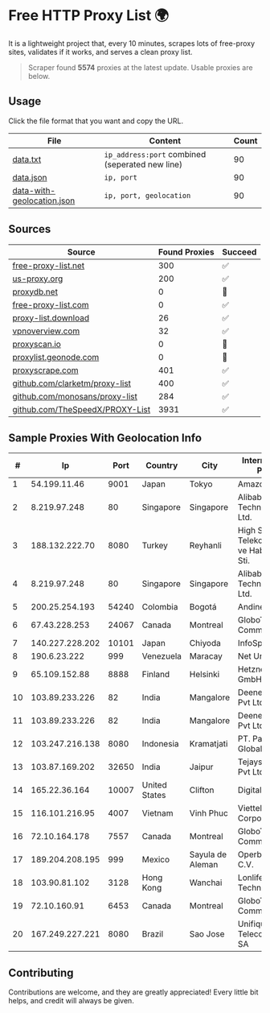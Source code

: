 
# Free HTTP Proxy List 🌍

It is a lightweight project that, every 10 minutes, scrapes lots of free-proxy sites, validates if it works, and serves a clean proxy list.


> Scraper found **5574** proxies at the latest update. Usable proxies are below.

## Usage

Click the file format that you want and copy the URL.


|File|Content|Count|
|----|-------|-----|
|[data.txt](https://raw.githubusercontent.com/themiralay/Proxy-List-World/master/data.txt)|`ip_address:port` combined (seperated new line)|90|
|[data.json](https://raw.githubusercontent.com/themiralay/Proxy-List-World/master/data.json)|`ip, port`|90|
|[data-with-geolocation.json](https://raw.githubusercontent.com/themiralay/Proxy-List-World/master/data-with-geolocation.json)|`ip, port, geolocation`|90|

## Sources

|Source|Found Proxies|Succeed|
|------|-------------|-------|
|[free-proxy-list.net](https://free-proxy-list.net)|300|✅|
|[us-proxy.org](https://www.us-proxy.org)|200|✅|
|[proxydb.net](http://proxydb.net)|0|🚫|
|[free-proxy-list.com](https://free-proxy-list.com/?page=&port=&type%5B%5D=http&type%5B%5D=https&up_time=0&search=Search)|0|✅|
|[proxy-list.download](https://www.proxy-list.download/HTTP)|26|✅|
|[vpnoverview.com](https://vpnoverview.com/privacy/anonymous-browsing/free-proxy-servers)|32|✅|
|[proxyscan.io](https://www.proxyscan.io)|0|🚫|
|[proxylist.geonode.com](https://proxylist.geonode.com/api/proxy-list?limit=300&page=1&sort_by=lastChecked&sort_type=desc&protocols=http,https)|0|🚫|
|[proxyscrape.com](https://api.proxyscrape.com/v2/?request=displayproxies&protocol=http&timeout=10000&country=all&ssl=all&anonymity=all)|401|✅|
|[github.com/clarketm/proxy-list](https://raw.githubusercontent.com/clarketm/proxy-list/master/proxy-list-raw.txt)|400|✅|
|[github.com/monosans/proxy-list](https://raw.githubusercontent.com/monosans/proxy-list/main/proxies/http.txt)|284|✅|
|[github.com/TheSpeedX/PROXY-List](https://raw.githubusercontent.com/TheSpeedX/PROXY-List/master/http.txt)|3931|✅|


## Sample Proxies With Geolocation Info

|#|Ip|Port|Country|City|Internet Service Provider|
|-|--|----|-------|----|-------------------------|
|1|54.199.11.46|9001|Japan|Tokyo|Amazon.com, Inc.|
|2|8.219.97.248|80|Singapore|Singapore|Alibaba (US) Technology Co., Ltd.|
|3|188.132.222.70|8080|Turkey|Reyhanli|High Speed Telekomunikasyon ve Hab. Hiz. Ltd. Sti.|
|4|8.219.97.248|80|Singapore|Singapore|Alibaba (US) Technology Co., Ltd.|
|5|200.25.254.193|54240|Colombia|Bogotá|Andinet ON Line|
|6|67.43.228.253|24067|Canada|Montreal|GloboTech Communications|
|7|140.227.228.202|10101|Japan|Chiyoda|InfoSphere|
|8|190.6.23.222|999|Venezuela|Maracay|Net Uno|
|9|65.109.152.88|8888|Finland|Helsinki|Hetzner Online GmbH|
|10|103.89.233.226|82|India|Mangalore|Deenet Services Pvt Ltd|
|11|103.89.233.226|82|India|Mangalore|Deenet Services Pvt Ltd|
|12|103.247.216.138|8080|Indonesia|Kramatjati|PT. Parsaoran Global Datatrans|
|13|103.87.169.202|32650|India|Jaipur|Tejays Industries Pvt Ltd|
|14|165.22.36.164|10007|United States|Clifton|DigitalOcean, LLC|
|15|116.101.216.95|4007|Vietnam|Vinh Phuc|Viettel Corporation|
|16|72.10.164.178|7557|Canada|Montreal|GloboTech Communications|
|17|189.204.208.195|999|Mexico|Sayula de Aleman|Operbes, S.A. de C.V.|
|18|103.90.81.102|3128|Hong Kong|Wanchai|Lonlife Technology Co.|
|19|72.10.160.91|6453|Canada|Montreal|GloboTech Communications|
|20|167.249.227.221|8080|Brazil|Sao Jose|Unifique Telecomunicações SA|



## Contributing

Contributions are welcome, and they are greatly appreciated! Every
little bit helps, and credit will always be given.


